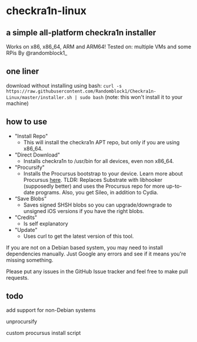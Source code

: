 # checkra1n-linux
## a simple all-platform checkra1n installer
Works on x86, x86\_64, ARM and ARM64!
Tested on: multiple VMs and some RPis
By @randomblock1\_

## one liner
download without installing using bash:
```curl -s https://raw.githubusercontent.com/Randomblock1/Checkra1n-Linux/master/installer.sh | sudo bash```
(note: this won't install it to your machine)


## how to use
- "Install Repo"
  - This will install the checkra1n APT repo, but only if you are using x86\_64.
- "Direct Download"
  - Installs checkra1n to /usr/bin for all devices, even non x86\_64.
- "Procursify"
  - Installs the Procursus bootstrap to your device. Learn more about Procursus [here](https://github.com/ProcursusTeam/Procursus). TLDR: Replaces Substrate with libhooker (supposedly better) and uses the Procursus repo for more up-to-date programs. Also, you get Sileo, in addition to Cydia.
- “Save Blobs”
  - Saves signed SHSH blobs so you can upgrade/downgrade to unsigned iOS versions if you have the right blobs.
- "Credits"
  - Is self explanatory
- "Update"
  - Uses curl to get the latest version of this tool.

If you are not on a Debian based system, you may need to install dependencies manually. Just Google any errors and see if it means you're missing something.

Please put any issues in the GitHub Issue tracker and feel free to make pull requests.

## todo
add support for non-Debian systems

unprocursify

custom procursus install script
